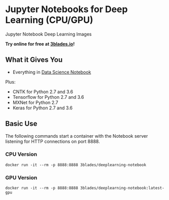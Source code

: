 # Jupyter Notebooks for Deep Learning (CPU/GPU)

Jupyter Notebook Deep Learning Images

**Try online for free at [3blades.io](https://3blades.io/)!**

## What it Gives You

* Everything in [Data Science Notebook](https://github.com/3blades/notebook-servers/tree/master/datascience-notebook)

Plus:

* CNTK for Python 2.7 and 3.6
* Tensorflow for Python 2.7 and 3.6
* MXNet for Python 2.7
* Keras for Python 2.7 and 3.6

## Basic Use

The following commands start a container with the Notebook server listening for HTTP connections on port 8888.

### CPU Version

```
docker run -it --rm -p 8888:8888 3blades/deeplearning-notebook
```

### GPU Version

```
docker run -it --rm -p 8888:8888 3blades/deeplearning-notebook:latest-gpu
```
